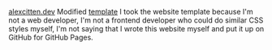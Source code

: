 [alexcitten.dev](https://alexcitten.dev)
Modified [template](https://bootstrapmade.com/personal-free-resume-bootstrap-template/)
I took the website template because I'm not a web developer, I'm not a frontend developer who could do similar CSS styles myself, I'm not saying that I wrote this website myself and put it up on GitHub for GitHub Pages.

